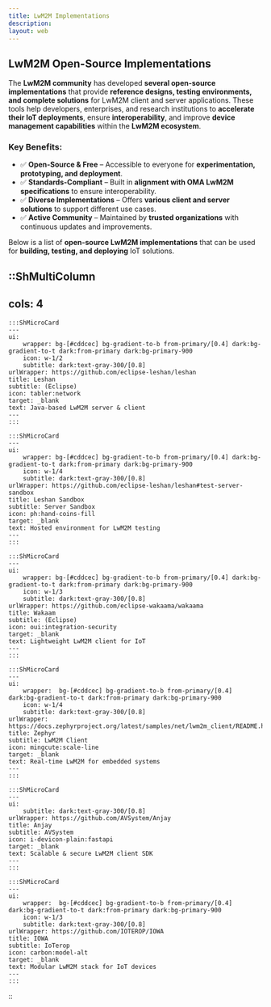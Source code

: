 ```yaml
---
title: LwM2M Implementations
description:
layout: web
---
```


## LwM2M Open-Source Implementations  

The **LwM2M community** has developed **several open-source implementations** that provide **reference designs, testing environments, and complete solutions** for LwM2M client and server applications. These tools help developers, enterprises, and research institutions to **accelerate their IoT deployments**, ensure **interoperability**, and improve **device management capabilities** within the **LwM2M ecosystem**.  

### Key Benefits:  
- ✅ **Open-Source & Free** – Accessible to everyone for **experimentation, prototyping, and deployment**.  
- ✅ **Standards-Compliant** – Built in **alignment with OMA LwM2M specifications** to ensure interoperability.  
- ✅ **Diverse Implementations** – Offers **various client and server solutions** to support different use cases.  
- ✅ **Active Community** – Maintained by **trusted organizations** with continuous updates and improvements.  

Below is a list of **open-source LwM2M implementations** that can be used for **building, testing, and deploying** IoT solutions.  


::ShMultiColumn
---
cols: 4
---
    :::ShMicroCard
    ---
    ui:
        wrapper: bg-[#cddcec] bg-gradient-to-b from-primary/[0.4] dark:bg-gradient-to-t dark:from-primary dark:bg-primary-900
        icon: w-1/2
        subtitle: dark:text-gray-300/[0.8]
    urlWrapper: https://github.com/eclipse-leshan/leshan
    title: Leshan
    subtitle: (Eclipse)
    icon: tabler:network
    target: _blank
    text: Java-based LwM2M server & client
    ---
    :::

    :::ShMicroCard
    ---
    ui:
        wrapper: bg-[#cddcec] bg-gradient-to-b from-primary/[0.4] dark:bg-gradient-to-t dark:from-primary dark:bg-primary-900     
        icon: w-1/4
        subtitle: dark:text-gray-300/[0.8]
    urlWrapper: https://github.com/eclipse-leshan/leshan#test-server-sandbox
    title: Leshan Sandbox
    subtitle: Server Sandbox
    icon: ph:hand-coins-fill
    target: _blank
    text: Hosted environment for LwM2M testing
    ---
    :::

    :::ShMicroCard
    ---
    ui:
        wrapper: bg-[#cddcec] bg-gradient-to-b from-primary/[0.4] dark:bg-gradient-to-t dark:from-primary dark:bg-primary-900   
        icon: w-1/3 
        subtitle: dark:text-gray-300/[0.8]
    urlWrapper: https://github.com/eclipse-wakaama/wakaama
    title: Wakaam
    subtitle: (Eclipse)
    icon: oui:integration-security
    target: _blank
    text: Lightweight LwM2M client for IoT
    ---
    :::
    
    :::ShMicroCard
    ---
    ui:
        wrapper:  bg-[#cddcec] bg-gradient-to-b from-primary/[0.4] dark:bg-gradient-to-t dark:from-primary dark:bg-primary-900   
        icon: w-1/4
        subtitle: dark:text-gray-300/[0.8]   
    urlWrapper: https://docs.zephyrproject.org/latest/samples/net/lwm2m_client/README.html
    title: Zephyr
    subtitle: LwM2M Client
    icon: mingcute:scale-line
    target: _blank
    text: Real-time LwM2M for embedded systems
    ---
    :::

    :::ShMicroCard
    ---
    ui:
        subtitle: dark:text-gray-300/[0.8]
    urlWrapper: https://github.com/AVSystem/Anjay
    title: Anjay
    subtitle: AVSystem
    icon: i-devicon-plain:fastapi
    target: _blank
    text: Scalable & secure LwM2M client SDK
    ---
    :::

    :::ShMicroCard
    ---
    ui:
        wrapper:  bg-[#cddcec] bg-gradient-to-b from-primary/[0.4] dark:bg-gradient-to-t dark:from-primary dark:bg-primary-900       
        icon: w-1/3
        subtitle: dark:text-gray-300/[0.8]
    urlWrapper: https://github.com/IOTEROP/IOWA
    title: IOWA
    subtitle: IoTerop
    icon: carbon:model-alt
    target: _blank
    text: Modular LwM2M stack for IoT devices
    ---
    :::
::

